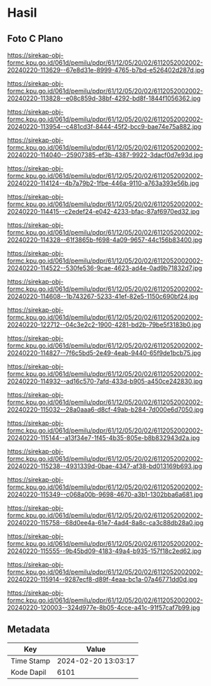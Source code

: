 # Hasil

## Foto C Plano

https://sirekap-obj-formc.kpu.go.id/061d/pemilu/pdpr/61/12/05/20/02/6112052002002-20240220-113629--67e8d31e-8999-4765-b7bd-e526402d287d.jpg

https://sirekap-obj-formc.kpu.go.id/061d/pemilu/pdpr/61/12/05/20/02/6112052002002-20240220-113828--e08c859d-38bf-4292-bd8f-1844f1056362.jpg

https://sirekap-obj-formc.kpu.go.id/061d/pemilu/pdpr/61/12/05/20/02/6112052002002-20240220-113954--c481cd3f-8444-45f2-bcc9-bae74e75a882.jpg

https://sirekap-obj-formc.kpu.go.id/061d/pemilu/pdpr/61/12/05/20/02/6112052002002-20240220-114040--25907385-ef3b-4387-9922-3dacf0d7e93d.jpg

https://sirekap-obj-formc.kpu.go.id/061d/pemilu/pdpr/61/12/05/20/02/6112052002002-20240220-114124--4b7a79b2-1fbe-446a-9110-a763a393e56b.jpg

https://sirekap-obj-formc.kpu.go.id/061d/pemilu/pdpr/61/12/05/20/02/6112052002002-20240220-114415--c2edef24-e042-4233-bfac-87af6970ed32.jpg

https://sirekap-obj-formc.kpu.go.id/061d/pemilu/pdpr/61/12/05/20/02/6112052002002-20240220-114328--61f3865b-f698-4a09-9657-44c156b83400.jpg

https://sirekap-obj-formc.kpu.go.id/061d/pemilu/pdpr/61/12/05/20/02/6112052002002-20240220-114522--530fe536-9cae-4623-ad4e-0ad9b71832d7.jpg

https://sirekap-obj-formc.kpu.go.id/061d/pemilu/pdpr/61/12/05/20/02/6112052002002-20240220-114608--1b743267-5233-41ef-82e5-1150c690bf24.jpg

https://sirekap-obj-formc.kpu.go.id/061d/pemilu/pdpr/61/12/05/20/02/6112052002002-20240220-122712--04c3e2c2-1900-4281-bd2b-79be5f3183b0.jpg

https://sirekap-obj-formc.kpu.go.id/061d/pemilu/pdpr/61/12/05/20/02/6112052002002-20240220-114827--7f6c5bd5-2e49-4eab-9440-65f9de1bcb75.jpg

https://sirekap-obj-formc.kpu.go.id/061d/pemilu/pdpr/61/12/05/20/02/6112052002002-20240220-114932--ad16c570-7afd-433d-b905-a450ce242830.jpg

https://sirekap-obj-formc.kpu.go.id/061d/pemilu/pdpr/61/12/05/20/02/6112052002002-20240220-115032--28a0aaa6-d8cf-49ab-b284-7d000e6d7050.jpg

https://sirekap-obj-formc.kpu.go.id/061d/pemilu/pdpr/61/12/05/20/02/6112052002002-20240220-115144--a13f34e7-1f45-4b35-805e-b8b832943d2a.jpg

https://sirekap-obj-formc.kpu.go.id/061d/pemilu/pdpr/61/12/05/20/02/6112052002002-20240220-115238--4931339d-0bae-4347-af38-bd013169b693.jpg

https://sirekap-obj-formc.kpu.go.id/061d/pemilu/pdpr/61/12/05/20/02/6112052002002-20240220-115349--c068a00b-9698-4670-a3b1-1302bba6a681.jpg

https://sirekap-obj-formc.kpu.go.id/061d/pemilu/pdpr/61/12/05/20/02/6112052002002-20240220-115758--68d0ee4a-61e7-4ad4-8a8c-ca3c88db28a0.jpg

https://sirekap-obj-formc.kpu.go.id/061d/pemilu/pdpr/61/12/05/20/02/6112052002002-20240220-115555--9b45bd09-4183-49a4-b935-157f18c2ed62.jpg

https://sirekap-obj-formc.kpu.go.id/061d/pemilu/pdpr/61/12/05/20/02/6112052002002-20240220-115914--9287ecf8-d89f-4eaa-bc1a-07a46771dd0d.jpg

https://sirekap-obj-formc.kpu.go.id/061d/pemilu/pdpr/61/12/05/20/02/6112052002002-20240220-120003--324d977e-8b05-4cce-a41c-91f57caf7b99.jpg


## Metadata

| Key        | Value               |
| ---------- | ------------------- |
| Time Stamp | 2024-02-20 13:03:17 |
| Kode Dapil | 6101                |



